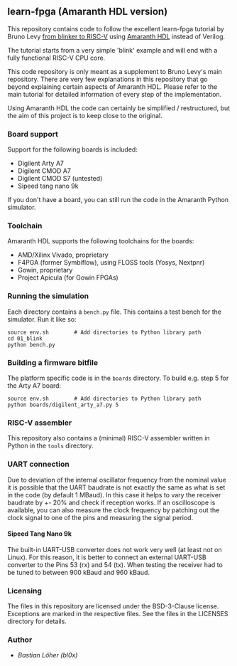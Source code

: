 ## learn-fpga (Amaranth HDL version)

This repository contains code to follow the excellent learn-fpga tutorial by Bruno Levy [from blinker to RISC-V](https://github.com/BrunoLevy/learn-fpga/blob/master/FemtoRV/TUTORIALS/FROM_BLINKER_TO_RISCV/README.md) using [Amaranth HDL](https://github.com/amaranth-lang/amaranth) instead of Verilog.

The tutorial starts from a very simple 'blink' example and will end with a fully functional RISC-V CPU core.

This code repository is only meant as a supplement to Bruno Levy's main repository. There are very few explanations in this repository that go beyond explaining certain aspects of Amaranth HDL. Please refer to the main tutorial for detailed information of every step of the implementation.

Using Amaranth HDL the code can certainly be simplified / restructured, but the aim of this project is to keep close to the original.


### Board support

Support for the following boards is included:

* Digilent Arty A7
* Digilent CMOD A7
* Digilent CMOD S7 (untested)
* Sipeed tang nano 9k

If you don't have a board, you can still run the code in the Amaranth Python simulator.


### Toolchain

Amaranth HDL supports the following toolchains for the boards:

* AMD/Xilinx Vivado, proprietary
* F4PGA (former Symbiflow), using FLOSS tools (Yosys, Nextpnr)
* Gowin, proprietary
* Project Apicula (for Gowin FPGAs)


### Running the simulation

Each directory contains a `bench.py` file. This contains a test bench for the simulator. Run it like so:

```
source env.sh        # Add directories to Python library path
cd 01_blink
python bench.py
```


### Building a firmware bitfile

The platform specific code is in the `boards` directory. To build e.g. step 5 for the Arty A7 board:

```
source env.sh        # Add directories to Python library path
python boards/digilent_arty_a7.py 5
```


### RISC-V assembler

This repository also contains a (minimal) RISC-V assembler written in Python in the `tools` directory.


### UART connection

Due to deviation of the internal oscillator frequency from the nominal value it is possible that the UART baudrate is not exactly the same as what is set in the code (by default 1 MBaud). In this case it helps to vary the receiver baudrate by +- 20% and check if reception works. If an oscilloscope is available, you can also measure the clock frequency by patching out the clock signal to one of the pins and measuring the signal period.

#### Sipeed Tang Nano 9k

The built-in UART-USB converter does not work very well (at least not on Linux). For this reason, it is better to connect an external UART-USB converter to the Pins 53 (rx) and 54 (tx). When testing the receiver had to be tuned to between 900 kBaud and 960 kBaud.

### Licensing

The files in this repository are licensed under the BSD-3-Clause license.
Exceptions are marked in the respective files.
See the files in the LICENSES directory for details.


### Author

* *Bastian Löher (bl0x)*

